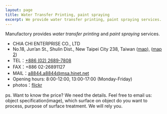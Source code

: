 ```yaml
---
layout: page
title: Water Transfer Printing, paint spraying
excerpt: We provide water transfer printing, paint spraying services.
---
```


Manufactory provides *water transfer printing* and *paint spraying* services.

<div id="contact">
  <ul>
    <li>CHIA CHI ENTERPRISE CO., LTD</li>
    <li>No.18, Jun’an St., Shulin Dist., New Taipei City 238, Taiwan (<a href="https://www.google.com.tw/maps/place/25%C2%B000'51.0%22N+121%C2%B025'10.1%22E/@25.014181,121.419461,18z/data=!4m2!3m1!1s0x0:0x0" target="_blank">map</a>), (<a href="location.png" target="_blank" class="hoverZoomLink">map 2</a>)</li>
    <li>TEL：<a href="tel:886-02-2689-7808">+886 (02) 2689-7808</a></li>
    <li>FAX：+886 02-26891127</li>
    <li>MAIL：<a href="mailto:a8844.a8844@msa.hinet.net">a8844.a8844@msa.hinet.net</a></li>
    <li>Opening hours: 8:00-12:00, 13:00-17:00 (Monday-Friday)</li>
    <li class="border-block">photos：<a href="https://www.flickr.com/photos/14445365@N08/" target="_blank">flickr</a></li>
  </ul>
</div>

<p>ps. Want to know the price? We need the details. Feel free to email us: object specification(image), which surface on object do you want to process, purpose of surface treatment. We will rely you.</p>
